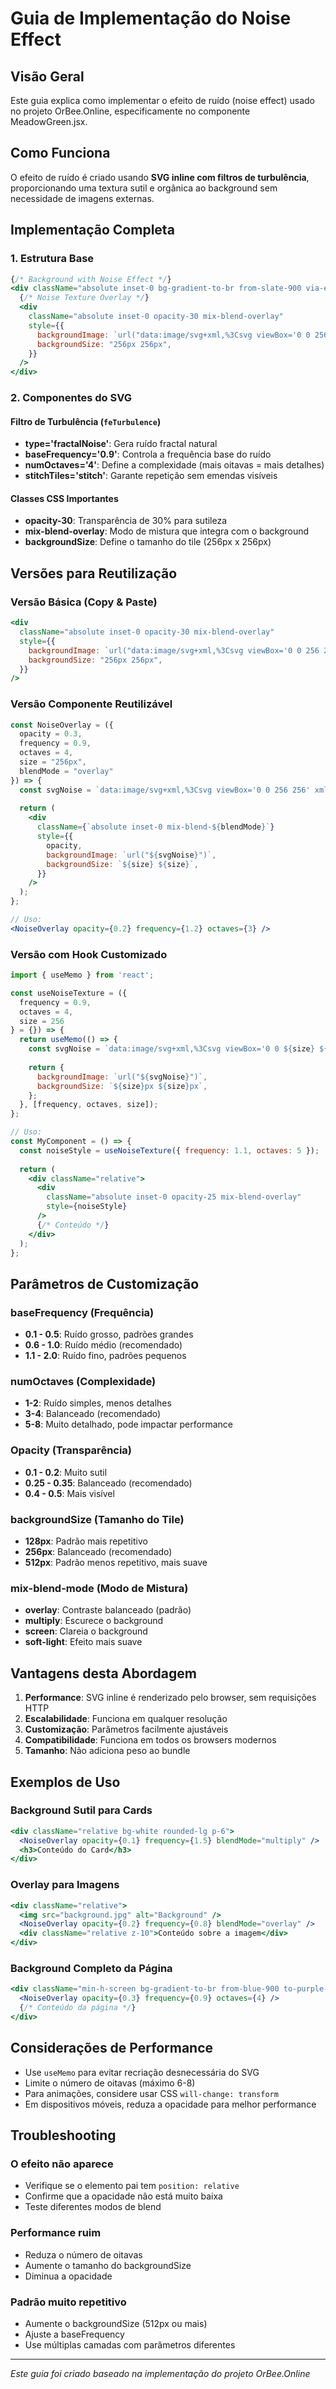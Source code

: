 # Guia de Implementação do Noise Effect

## Visão Geral

Este guia explica como implementar o efeito de ruído (noise effect) usado no projeto OrBee.Online, especificamente no componente MeadowGreen.jsx.

## Como Funciona

O efeito de ruído é criado usando **SVG inline com filtros de turbulência**, proporcionando uma textura sutil e orgânica ao background sem necessidade de imagens externas.

## Implementação Completa

### 1. Estrutura Base

```jsx
{/* Background with Noise Effect */}
<div className="absolute inset-0 bg-gradient-to-br from-slate-900 via-emerald-900 to-green-800">
  {/* Noise Texture Overlay */}
  <div
    className="absolute inset-0 opacity-30 mix-blend-overlay"
    style={{
      backgroundImage: `url("data:image/svg+xml,%3Csvg viewBox='0 0 256 256' xmlns='http://www.w3.org/2000/svg'%3E%3Cfilter id='noiseFilter'%3E%3CfeTurbulence type='fractalNoise' baseFrequency='0.9' numOctaves='4' stitchTiles='stitch'/%3E%3C/filter%3E%3Crect width='100%25' height='100%25' filter='url(%23noiseFilter)'/%3E%3C/svg%3E")`,
      backgroundSize: "256px 256px",
    }}
  />
</div>
```

### 2. Componentes do SVG

#### Filtro de Turbulência (`feTurbulence`)
- **type='fractalNoise'**: Gera ruído fractal natural
- **baseFrequency='0.9'**: Controla a frequência base do ruído
- **numOctaves='4'**: Define a complexidade (mais oitavas = mais detalhes)
- **stitchTiles='stitch'**: Garante repetição sem emendas visíveis

#### Classes CSS Importantes
- **opacity-30**: Transparência de 30% para sutileza
- **mix-blend-overlay**: Modo de mistura que integra com o background
- **backgroundSize**: Define o tamanho do tile (256px x 256px)

## Versões para Reutilização

### Versão Básica (Copy & Paste)

```jsx
<div 
  className="absolute inset-0 opacity-30 mix-blend-overlay"
  style={{
    backgroundImage: `url("data:image/svg+xml,%3Csvg viewBox='0 0 256 256' xmlns='http://www.w3.org/2000/svg'%3E%3Cfilter id='noiseFilter'%3E%3CfeTurbulence type='fractalNoise' baseFrequency='0.9' numOctaves='4' stitchTiles='stitch'/%3E%3C/filter%3E%3Crect width='100%25' height='100%25' filter='url(%23noiseFilter)'/%3E%3C/svg%3E")`,
    backgroundSize: "256px 256px",
  }}
/>
```

### Versão Componente Reutilizável

```jsx
const NoiseOverlay = ({ 
  opacity = 0.3, 
  frequency = 0.9, 
  octaves = 4, 
  size = "256px",
  blendMode = "overlay" 
}) => {
  const svgNoise = `data:image/svg+xml,%3Csvg viewBox='0 0 256 256' xmlns='http://www.w3.org/2000/svg'%3E%3Cfilter id='noiseFilter'%3E%3CfeTurbulence type='fractalNoise' baseFrequency='${frequency}' numOctaves='${octaves}' stitchTiles='stitch'/%3E%3C/filter%3E%3Crect width='100%25' height='100%25' filter='url(%23noiseFilter)'/%3E%3C/svg%3E`;
  
  return (
    <div 
      className={`absolute inset-0 mix-blend-${blendMode}`}
      style={{
        opacity,
        backgroundImage: `url("${svgNoise}")`,
        backgroundSize: `${size} ${size}`,
      }}
    />
  );
};

// Uso:
<NoiseOverlay opacity={0.2} frequency={1.2} octaves={3} />
```

### Versão com Hook Customizado

```jsx
import { useMemo } from 'react';

const useNoiseTexture = ({
  frequency = 0.9,
  octaves = 4,
  size = 256
} = {}) => {
  return useMemo(() => {
    const svgNoise = `data:image/svg+xml,%3Csvg viewBox='0 0 ${size} ${size}' xmlns='http://www.w3.org/2000/svg'%3E%3Cfilter id='noiseFilter'%3E%3CfeTurbulence type='fractalNoise' baseFrequency='${frequency}' numOctaves='${octaves}' stitchTiles='stitch'/%3E%3C/filter%3E%3Crect width='100%25' height='100%25' filter='url(%23noiseFilter)'/%3E%3C/svg%3E`;
    
    return {
      backgroundImage: `url("${svgNoise}")`,
      backgroundSize: `${size}px ${size}px`,
    };
  }, [frequency, octaves, size]);
};

// Uso:
const MyComponent = () => {
  const noiseStyle = useNoiseTexture({ frequency: 1.1, octaves: 5 });
  
  return (
    <div className="relative">
      <div 
        className="absolute inset-0 opacity-25 mix-blend-overlay"
        style={noiseStyle}
      />
      {/* Conteúdo */}
    </div>
  );
};
```

## Parâmetros de Customização

### baseFrequency (Frequência)
- **0.1 - 0.5**: Ruído grosso, padrões grandes
- **0.6 - 1.0**: Ruído médio (recomendado)
- **1.1 - 2.0**: Ruído fino, padrões pequenos

### numOctaves (Complexidade)
- **1-2**: Ruído simples, menos detalhes
- **3-4**: Balanceado (recomendado)
- **5-8**: Muito detalhado, pode impactar performance

### Opacity (Transparência)
- **0.1 - 0.2**: Muito sutil
- **0.25 - 0.35**: Balanceado (recomendado)
- **0.4 - 0.5**: Mais visível

### backgroundSize (Tamanho do Tile)
- **128px**: Padrão mais repetitivo
- **256px**: Balanceado (recomendado)
- **512px**: Padrão menos repetitivo, mais suave

### mix-blend-mode (Modo de Mistura)
- **overlay**: Contraste balanceado (padrão)
- **multiply**: Escurece o background
- **screen**: Clareia o background
- **soft-light**: Efeito mais suave

## Vantagens desta Abordagem

1. **Performance**: SVG inline é renderizado pelo browser, sem requisições HTTP
2. **Escalabilidade**: Funciona em qualquer resolução
3. **Customização**: Parâmetros facilmente ajustáveis
4. **Compatibilidade**: Funciona em todos os browsers modernos
5. **Tamanho**: Não adiciona peso ao bundle

## Exemplos de Uso

### Background Sutil para Cards
```jsx
<div className="relative bg-white rounded-lg p-6">
  <NoiseOverlay opacity={0.1} frequency={1.5} blendMode="multiply" />
  <h3>Conteúdo do Card</h3>
</div>
```

### Overlay para Imagens
```jsx
<div className="relative">
  <img src="background.jpg" alt="Background" />
  <NoiseOverlay opacity={0.2} frequency={0.8} blendMode="overlay" />
  <div className="relative z-10">Conteúdo sobre a imagem</div>
</div>
```

### Background Completo da Página
```jsx
<div className="min-h-screen bg-gradient-to-br from-blue-900 to-purple-900">
  <NoiseOverlay opacity={0.3} frequency={0.9} octaves={4} />
  {/* Conteúdo da página */}
</div>
```

## Considerações de Performance

- Use `useMemo` para evitar recriação desnecessária do SVG
- Limite o número de oitavas (máximo 6-8)
- Para animações, considere usar CSS `will-change: transform`
- Em dispositivos móveis, reduza a opacidade para melhor performance

## Troubleshooting

### O efeito não aparece
- Verifique se o elemento pai tem `position: relative`
- Confirme que a opacidade não está muito baixa
- Teste diferentes modos de blend

### Performance ruim
- Reduza o número de oitavas
- Aumente o tamanho do backgroundSize
- Diminua a opacidade

### Padrão muito repetitivo
- Aumente o backgroundSize (512px ou mais)
- Ajuste a baseFrequency
- Use múltiplas camadas com parâmetros diferentes

---

*Este guia foi criado baseado na implementação do projeto OrBee.Online*